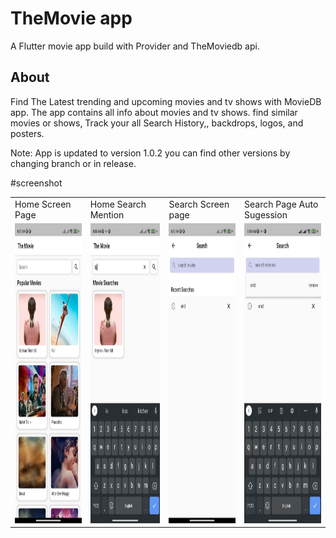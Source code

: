 # TheMovie app

A Flutter movie app build with Provider and TheMoviedb api.

## About

Find The Latest trending and upcoming movies and tv shows with MovieDB app. 
The app contains all info about movies and tv shows. find similar movies or 
shows, Track your all Search History,, backdrops, logos, and posters.

Note: App is updated to version 1.0.2 you can find other versions by changing branch or in release.


#screenshot
<table>
  <tr>
    <td>Home Screen Page</td>
     <td>Home Search Mention</td>
     <td>Search Screen page</td>
     <td>Search Page Auto Sugession</td>
  </tr>
  <tr>
    <td><img src="https://github.com/Sjdpk/the-movie-db-api-application/blob/master/screenshots/home.jpg" width=270 height=480></td>
    <td><img src="https://github.com/Sjdpk/the-movie-db-api-application/blob/master/screenshots/homesearch.jpg" width=270 height=480></td>
    <td><img src="https://github.com/Sjdpk/the-movie-db-api-application/blob/master/screenshots/search.jpg" width=270 height=480></td>
    <td><img src="https://github.com/Sjdpk/the-movie-db-api-application/blob/master/screenshots/searchsuggest.jpg" width=270 height=480></td>
      
  </tr>
 </table>

